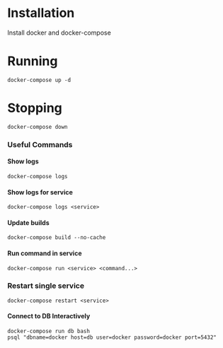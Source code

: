 # Installation

Install docker and docker-compose

# Running

```
docker-compose up -d
```

# Stopping

```
docker-compose down
```

### Useful Commands

#### Show logs

```
docker-compose logs
```

#### Show logs for service

```
docker-compose logs <service>
```

#### Update builds
```
docker-compose build --no-cache
```

#### Run command in service

```
docker-compose run <service> <command...>
```

### Restart single service

```
docker-compose restart <service>
```

#### Connect to DB Interactively

```
docker-compose run db bash
psql "dbname=docker host=db user=docker password=docker port=5432"
```


